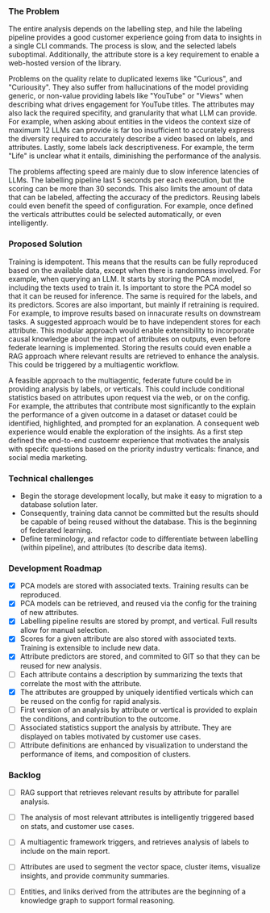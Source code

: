 ### The Problem

The entire analysis depends on the labelling step, and hile the labeling pipeline provides a good customer experience going from data to insights in a single CLI commands. The process is slow, and the selected labels suboptimal. Additionally, the attribute store is a key requirement to enable a web-hosted version of the library.

Problems on the quality relate to duplicated lexems like "Curious", and "Curiousity". They also suffer from hallucinations of the model providing generic, or non-value providing labels like "YouTube" or "Views" when describing what drives engagement for YouTube titles. The attributes may also lack the required specifity, and granularity that what LLM can provide. For example, when asking about entities in the videos the context size of maximum 12 LLMs can provide is far too insufficient to accurately express the  diversity required to accurately describe a video based on labels, and attributes. Lastly, some labels lack descriptiveness. For example, the term "Life" is unclear what it entails, diminishing the performance of the analysis.

The problems affecting speed are mainly due to slow inference latencies of LLMs. The labelling pipeline last 5 seconds per each execution, but the scoring can be more than 30 seconds. This also limits the amount of data that can be labeled, affecting the accuracy of the predictors. Reusing labels could even benefit the speed of configuration. For example, once defined the verticals attributtes could be selected automatically, or even intelligently. 

### Proposed Solution

Training is idempotent. This means that the results can be fully reproduced based on the available data, except when there is randomness involved. For example, when querying an LLM. It starts by storing the PCA model, including the texts used to train it. Is important to store the PCA model so that it can be reused for inference. The same is required for the labels, and its predictors. Scores are also important, but mainly if retraining is required. For example, to improve results based on innacurate results on downstream tasks. A suggested approach would be to have independent stores for each attribute. This modular approach would enable extensibility to incorporate causal knowledge about the impact of attributes on outputs, even before federate learning is implemented. Storing the results could even enable a RAG approach where relevant results are retrieved to enhance the analysis. This could be triggered by a multiagentic workflow.

A feasible approach to the multiagentic, federate future could be in providing analysis by labels, or verticals. This could include conditional statistics based on attributes upon request via the web, or on the config. For example, the attributes that contribute most significantly to the explain the performance of a given outcome in a dataset or dataset could be identified, highlighted, and prompted for an explanation. A consequent web experience would enable the exploration of the insights. As a first step defined the end-to-end custoemr experience that motivates the analysis with specifc questions based on the priority industry verticals: finance, and social media marketing.

### Technical challenges

- Begin the storage development locally, but make it easy to migration to a database solution later.
- Consequently, training data cannot be committed but the results should be capable of being reused without the database. This is the beginning of federated learning.  
- Define terminology, and refactor code to differentiate between labelling (within pipeline), and attributes (to describe data items).  

### Development Roadmap

- [x] PCA models are stored with associated texts. Training results can be reproduced.
- [x] PCA models can be retrieved, and reused via the config for the training of new attributes.
- [x]  Labelling pipeline results are stored by prompt, and vertical. Full results allow for manual selection.
- [x] Scores for a given attribute are also stored with associated texts. Training is extensible to include new data.
- [x] Attribute predictors are stored, and commited to GIT so that they can be reused for new analysis.
- [ ] Each attribute contains a description by summarizing the texts that correlate the most with the attribute. 
- [x] The attributes are groupped by uniquely identified verticals which can be reused on the config for rapid analysis.
- [ ] First version of an analysis by attribute or vertical is provided to explain the conditions, and contribution to the outcome.
- [ ] Associated statistics support the analysis by attribute. They are displayed on tables motivated by customer use cases.
- [ ] Attribute definitions are enhanced by visualization to understand the performance of items, and composition of clusters.

### Backlog

- [ ] RAG support that retrieves relevant results by attribute for parallel analysis.
- [ ] The analysis of most relevant attributes is intelligently triggered based on stats, and customer use cases.
- [ ] A multiagentic framework triggers, and retrieves analysis of labels to include on the main report.
- [ ] Attributes are used to segment the vector space, cluster items, visualize insights, and provide community summaries.
- [ ] Entities, and liniks derived from the attributes are the beginning of a knowledge graph to support formal reasoning.
 